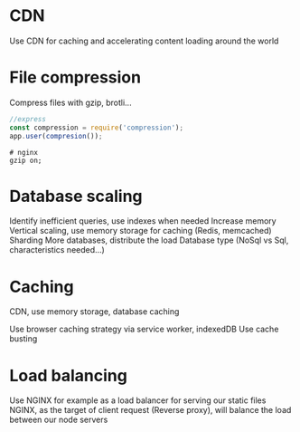 # CDN

Use CDN for caching and accelerating content loading around the world

# File compression

Compress files with gzip, brotli...

```js
//express
const compression = require('compression');
app.user(compresion());
```

```
# nginx
gzip on;
```

# Database scaling

Identify inefficient queries, use indexes when needed
Increase memory
Vertical scaling, use memory storage for caching (Redis, memcached)
Sharding
More databases, distribute the load
Database type (NoSql vs Sql, characteristics needed...)

# Caching

CDN, use memory storage, database caching

Use browser caching strategy via service worker, indexedDB
Use cache busting

# Load balancing

Use NGINX for example as a load balancer for serving our static files
NGINX, as the target of client request (Reverse proxy), will balance the load between our node servers






